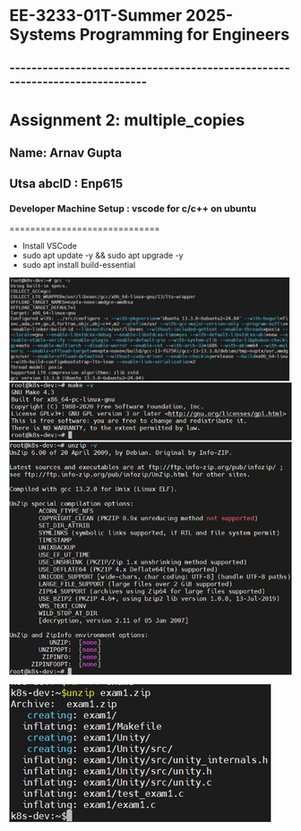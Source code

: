 # EE-3233-01T-Summer 2025-Systems Programming for Engineers
## ----------------------------------------------------------------------------
# Assignment 2: multiple_copies
## Name: **Arnav Gupta**
## Utsa abcID : **Enp615**


### Developer Machine Setup : vscode for c/c++ on ubuntu
=============================
- Install VSCode
- sudo apt update -y && sudo apt upgrade -y
- sudo apt install build-essential


![gcc version](image.png)
![make version](image-1.png)
![unzip version](image-2.png)

![unzip exam1.zip](image-3.png)